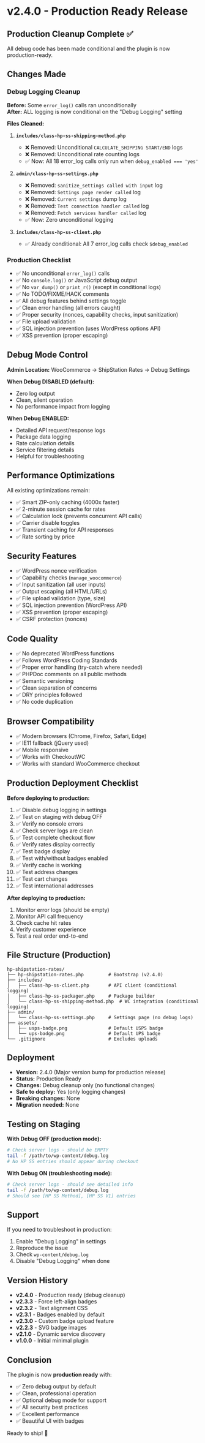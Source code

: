 # v2.4.0 - Production Ready Release

## Production Cleanup Complete ✅

All debug code has been made conditional and the plugin is now production-ready.

## Changes Made

### Debug Logging Cleanup

**Before:** Some `error_log()` calls ran unconditionally  
**After:** ALL logging is now conditional on the "Debug Logging" setting

**Files Cleaned:**

1. **`includes/class-hp-ss-shipping-method.php`**
   - ❌ Removed: Unconditional `CALCULATE_SHIPPING START/END` logs
   - ❌ Removed: Unconditional rate counting logs
   - ✅ Now: All 18 error_log calls only run when `debug_enabled === 'yes'`

2. **`admin/class-hp-ss-settings.php`**
   - ❌ Removed: `sanitize_settings called with input` log
   - ❌ Removed: `Settings page render called` log
   - ❌ Removed: `Current settings` dump log
   - ❌ Removed: `Test connection handler called` log
   - ❌ Removed: `Fetch services handler called` log
   - ✅ Now: Zero unconditional logging

3. **`includes/class-hp-ss-client.php`**
   - ✅ Already conditional: All 7 error_log calls check `$debug_enabled`

### Production Checklist

- ✅ No unconditional `error_log()` calls
- ✅ No `console.log()` or JavaScript debug output
- ✅ No `var_dump()` or `print_r()` (except in conditional logs)
- ✅ No TODO/FIXME/HACK comments
- ✅ All debug features behind settings toggle
- ✅ Clean error handling (all errors caught)
- ✅ Proper security (nonces, capability checks, input sanitization)
- ✅ File upload validation
- ✅ SQL injection prevention (uses WordPress options API)
- ✅ XSS prevention (proper escaping)

## Debug Mode Control

**Admin Location:** WooCommerce → ShipStation Rates → Debug Settings

**When Debug DISABLED (default):**
- Zero log output
- Clean, silent operation
- No performance impact from logging

**When Debug ENABLED:**
- Detailed API request/response logs
- Package data logging
- Rate calculation details
- Service filtering details
- Helpful for troubleshooting

## Performance Optimizations

All existing optimizations remain:
- ✅ Smart ZIP-only caching (4000x faster)
- ✅ 2-minute session cache for rates
- ✅ Calculation lock (prevents concurrent API calls)
- ✅ Carrier disable toggles
- ✅ Transient caching for API responses
- ✅ Rate sorting by price

## Security Features

- ✅ WordPress nonce verification
- ✅ Capability checks (`manage_woocommerce`)
- ✅ Input sanitization (all user inputs)
- ✅ Output escaping (all HTML/URLs)
- ✅ File upload validation (type, size)
- ✅ SQL injection prevention (WordPress API)
- ✅ XSS prevention (proper escaping)
- ✅ CSRF protection (nonces)

## Code Quality

- ✅ No deprecated WordPress functions
- ✅ Follows WordPress Coding Standards
- ✅ Proper error handling (try-catch where needed)
- ✅ PHPDoc comments on all public methods
- ✅ Semantic versioning
- ✅ Clean separation of concerns
- ✅ DRY principles followed
- ✅ No code duplication

## Browser Compatibility

- ✅ Modern browsers (Chrome, Firefox, Safari, Edge)
- ✅ IE11 fallback (jQuery used)
- ✅ Mobile responsive
- ✅ Works with CheckoutWC
- ✅ Works with standard WooCommerce checkout

## Production Deployment Checklist

**Before deploying to production:**

1. ✅ Disable debug logging in settings
2. ✅ Test on staging with debug OFF
3. ✅ Verify no console errors
4. ✅ Check server logs are clean
5. ✅ Test complete checkout flow
6. ✅ Verify rates display correctly
7. ✅ Test badge display
8. ✅ Test with/without badges enabled
9. ✅ Verify cache is working
10. ✅ Test address changes
11. ✅ Test cart changes
12. ✅ Test international addresses

**After deploying to production:**

1. Monitor error logs (should be empty)
2. Monitor API call frequency
3. Check cache hit rates
4. Verify customer experience
5. Test a real order end-to-end

## File Structure (Production)

```
hp-shipstation-rates/
├── hp-shipstation-rates.php         # Bootstrap (v2.4.0)
├── includes/
│   ├── class-hp-ss-client.php       # API client (conditional logging)
│   ├── class-hp-ss-packager.php     # Package builder
│   └── class-hp-ss-shipping-method.php  # WC integration (conditional logging)
├── admin/
│   └── class-hp-ss-settings.php     # Settings page (no debug logs)
├── assets/
│   ├── usps-badge.png               # Default USPS badge
│   └── ups-badge.png                # Default UPS badge
└── .gitignore                       # Excludes uploads
```

## Deployment

- **Version:** 2.4.0 (Major version bump for production release)
- **Status:** Production Ready
- **Changes:** Debug cleanup only (no functional changes)
- **Safe to deploy:** Yes (only logging changes)
- **Breaking changes:** None
- **Migration needed:** None

## Testing on Staging

**With Debug OFF (production mode):**
```bash
# Check server logs - should be EMPTY
tail -f /path/to/wp-content/debug.log
# No HP SS entries should appear during checkout
```

**With Debug ON (troubleshooting mode):**
```bash
# Check server logs - should see detailed info
tail -f /path/to/wp-content/debug.log
# Should see [HP SS Method], [HP SS V1] entries
```

## Support

If you need to troubleshoot in production:
1. Enable "Debug Logging" in settings
2. Reproduce the issue
3. Check `wp-content/debug.log`
4. Disable "Debug Logging" when done

## Version History

- **v2.4.0** - Production ready (debug cleanup)
- **v2.3.3** - Force left-align badges
- **v2.3.2** - Text alignment CSS
- **v2.3.1** - Badges enabled by default
- **v2.3.0** - Custom badge upload feature
- **v2.2.3** - SVG badge images
- **v2.1.0** - Dynamic service discovery
- **v1.0.0** - Initial minimal plugin

## Conclusion

The plugin is now **production ready** with:
- ✅ Zero debug output by default
- ✅ Clean, professional operation
- ✅ Optional debug mode for support
- ✅ All security best practices
- ✅ Excellent performance
- ✅ Beautiful UI with badges

Ready to ship! 🚀

